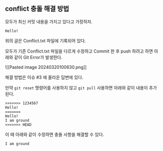 ## conflict 충돌 해결 방법

모두가 최신 커밋 내용을 가지고 있다고 가정하자.

```text
Hello!
```

위의 글은 Conflict.txt 파일에 기록되어 있다.

모두가 기존 Conflict.txt 파일을 다르게 수정하고 Commit 한 후 push 하려고 하면 아래와 같이 Git Error가 발생한다.

![[Pasted image 20240320100630.png]]

해결 방법은 이슈 #3 에 올라온 답변에 있다.

만약 `git reset` 명령어를 사용하지 않고 `git pull` 사용하면 아래와 같이 내용이 추가된다.
```text
>>>>>>> 1234567
Hello!
=======
Hello!
I am ground
>>>>>>> HEAD
```

이 때 아래와 같이 수정하면 충돌 사항을 해결할 수 있다.
```text
I am ground
```